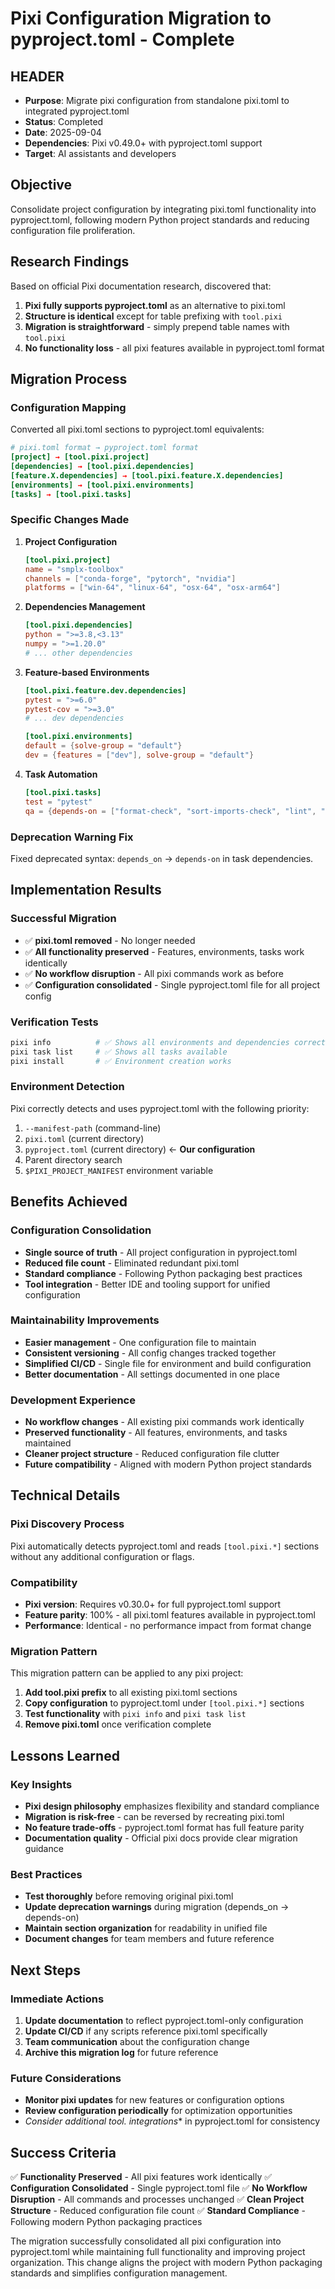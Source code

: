 # Pixi Configuration Migration to pyproject.toml - Complete

## HEADER
- **Purpose**: Migrate pixi configuration from standalone pixi.toml to integrated pyproject.toml
- **Status**: Completed
- **Date**: 2025-09-04
- **Dependencies**: Pixi v0.49.0+ with pyproject.toml support
- **Target**: AI assistants and developers

## Objective

Consolidate project configuration by integrating pixi.toml functionality into pyproject.toml, following modern Python project standards and reducing configuration file proliferation.

## Research Findings

Based on official Pixi documentation research, discovered that:

1. **Pixi fully supports pyproject.toml** as an alternative to pixi.toml
2. **Structure is identical** except for table prefixing with `tool.pixi`
3. **Migration is straightforward** - simply prepend table names with `tool.pixi`
4. **No functionality loss** - all pixi features available in pyproject.toml format

## Migration Process

### Configuration Mapping
Converted all pixi.toml sections to pyproject.toml equivalents:

```toml
# pixi.toml format → pyproject.toml format
[project] → [tool.pixi.project]
[dependencies] → [tool.pixi.dependencies]
[feature.X.dependencies] → [tool.pixi.feature.X.dependencies]
[environments] → [tool.pixi.environments]
[tasks] → [tool.pixi.tasks]
```

### Specific Changes Made

1. **Project Configuration**
   ```toml
   [tool.pixi.project]
   name = "smplx-toolbox"
   channels = ["conda-forge", "pytorch", "nvidia"]
   platforms = ["win-64", "linux-64", "osx-64", "osx-arm64"]
   ```

2. **Dependencies Management**
   ```toml
   [tool.pixi.dependencies]
   python = ">=3.8,<3.13"
   numpy = ">=1.20.0"
   # ... other dependencies
   ```

3. **Feature-based Environments**
   ```toml
   [tool.pixi.feature.dev.dependencies]
   pytest = ">=6.0"
   pytest-cov = ">=3.0"
   # ... dev dependencies
   
   [tool.pixi.environments]
   default = {solve-group = "default"}
   dev = {features = ["dev"], solve-group = "default"}
   ```

4. **Task Automation**
   ```toml
   [tool.pixi.tasks]
   test = "pytest"
   qa = {depends-on = ["format-check", "sort-imports-check", "lint", "type-check", "test"]}
   ```

### Deprecation Warning Fix
Fixed deprecated syntax: `depends_on` → `depends-on` in task dependencies.

## Implementation Results

### Successful Migration
- ✅ **pixi.toml removed** - No longer needed
- ✅ **All functionality preserved** - Features, environments, tasks work identically
- ✅ **No workflow disruption** - All pixi commands work as before
- ✅ **Configuration consolidated** - Single pyproject.toml file for all project config

### Verification Tests
```bash
pixi info          # ✅ Shows all environments and dependencies correctly
pixi task list     # ✅ Shows all tasks available
pixi install       # ✅ Environment creation works
```

### Environment Detection
Pixi correctly detects and uses pyproject.toml with the following priority:
1. `--manifest-path` (command-line)
2. `pixi.toml` (current directory)
3. `pyproject.toml` (current directory) ← **Our configuration**
4. Parent directory search
5. `$PIXI_PROJECT_MANIFEST` environment variable

## Benefits Achieved

### Configuration Consolidation
- **Single source of truth** - All project configuration in pyproject.toml
- **Reduced file count** - Eliminated redundant pixi.toml
- **Standard compliance** - Following Python packaging best practices
- **Tool integration** - Better IDE and tooling support for unified configuration

### Maintainability Improvements
- **Easier management** - One configuration file to maintain
- **Consistent versioning** - All config changes tracked together
- **Simplified CI/CD** - Single file for environment and build configuration
- **Better documentation** - All settings documented in one place

### Development Experience
- **No workflow changes** - All existing pixi commands work identically
- **Preserved functionality** - All features, environments, and tasks maintained
- **Cleaner project structure** - Reduced configuration file clutter
- **Future compatibility** - Aligned with modern Python project standards

## Technical Details

### Pixi Discovery Process
Pixi automatically detects pyproject.toml and reads `[tool.pixi.*]` sections without any additional configuration or flags.

### Compatibility
- **Pixi version**: Requires v0.30.0+ for full pyproject.toml support
- **Feature parity**: 100% - all pixi.toml features available in pyproject.toml
- **Performance**: Identical - no performance impact from format change

### Migration Pattern
This migration pattern can be applied to any pixi project:

1. **Add tool.pixi prefix** to all existing pixi.toml sections
2. **Copy configuration** to pyproject.toml under `[tool.pixi.*]` sections
3. **Test functionality** with `pixi info` and `pixi task list`
4. **Remove pixi.toml** once verification complete

## Lessons Learned

### Key Insights
- **Pixi design philosophy** emphasizes flexibility and standard compliance
- **Migration is risk-free** - can be reversed by recreating pixi.toml
- **No feature trade-offs** - pyproject.toml format has full feature parity
- **Documentation quality** - Official pixi docs provide clear migration guidance

### Best Practices
- **Test thoroughly** before removing original pixi.toml
- **Update deprecation warnings** during migration (depends_on → depends-on)
- **Maintain section organization** for readability in unified file
- **Document changes** for team members and future reference

## Next Steps

### Immediate Actions
1. **Update documentation** to reflect pyproject.toml-only configuration
2. **Update CI/CD** if any scripts reference pixi.toml specifically
3. **Team communication** about the configuration change
4. **Archive this migration log** for future reference

### Future Considerations
- **Monitor pixi updates** for new features or configuration options
- **Review configuration periodically** for optimization opportunities
- **Consider additional tool.* integrations** in pyproject.toml for consistency

## Success Criteria

✅ **Functionality Preserved** - All pixi features work identically
✅ **Configuration Consolidated** - Single pyproject.toml file
✅ **No Workflow Disruption** - All commands and processes unchanged
✅ **Clean Project Structure** - Reduced configuration file count
✅ **Standard Compliance** - Following modern Python packaging practices

The migration successfully consolidated all pixi configuration into pyproject.toml while maintaining full functionality and improving project organization. This change aligns the project with modern Python packaging standards and simplifies configuration management.
